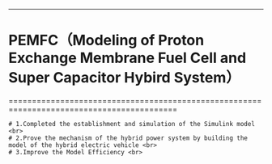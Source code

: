 
-----------------------------------------------------------------------------------------
# PEMFC（Modeling of Proton Exchange Membrane Fuel Cell and Super Capacitor Hybird System）
==========================================================================================



    # 1.Completed the establishment and simulation of the Simulink model <br>
    # 2.Prove the mechanism of the hybrid power system by building the model of the hybrid electric vehicle <br>
    # 3.Improve the Model Efficiency <br>  
